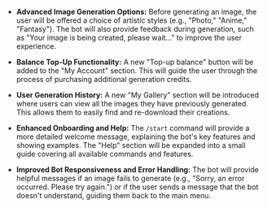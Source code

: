 *   **Advanced Image Generation Options:** Before generating an image, the user will be offered a choice of artistic styles (e.g., "Photo," "Anime," "Fantasy"). The bot will also provide feedback during generation, such as "Your image is being created, please wait..." to improve the user experience.

*   **Balance Top-Up Functionality:** A new "Top-up balance" button will be added to the "My Account" section. This will guide the user through the process of purchasing additional generation credits.

*   **User Generation History:** A new "My Gallery" section will be introduced where users can view all the images they have previously generated. This allows them to easily find and re-download their creations.

*   **Enhanced Onboarding and Help:** The `/start` command will provide a more detailed welcome message, explaining the bot's key features and showing examples. The "Help" section will be expanded into a small guide covering all available commands and features.

*   **Improved Bot Responsiveness and Error Handling:** The bot will provide helpful messages if an image fails to generate (e.g., "Sorry, an error occurred. Please try again.") or if the user sends a message that the bot doesn't understand, guiding them back to the main menu.
